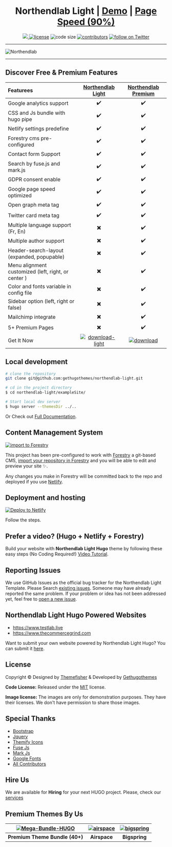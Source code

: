 <h1 align=center>Northendlab Light  | <a target="_blank" href="https://demo.gethugothemes.com/northendlab" rel="nofollow">Demo</a> | <a  target="_blank" href="https://lighthouse-dot-webdotdevsite.appspot.com//lh/html?url=https%3A%2F%2Fdemo.gethugothemes.com%2Fnorthendlab-light%2F">Page Speed (90%)</a></h1>

<p align=center>
  <a href="https://github.com/gohugoio/hugo/releases/tag/v0.58.0" alt="Contributors">
    <img src="https://img.shields.io/static/v1?label=min-HUGO-version&message=0.58.0&color=f00&logo=hugo" />
  </a>

  <a href="https://github.com/gethugothemes/northendlab-light/blob/master/LICENSE">
    <img src="https://img.shields.io/github/license/gethugothemes/northendlab-light" alt="license"></a>

  <img src="https://img.shields.io/github/languages/code-size/gethugothemes/northendlab-light" alt="code size">

  <a href="https://github.com/gethugothemes/northendlab-light/graphs/contributors">
    <img src="https://img.shields.io/github/contributors/gethugothemes/northendlab-light" alt="contributors"></a>

  <a href="https://twitter.com/intent/follow?screen_name=gethugothemes">
    <img src="https://img.shields.io/twitter/follow/gethugothemes?style=social&logo=twitter"
      alt="follow on Twitter"></a>
</p>

---

<p align="center">

 ![Northendlab](images/tn.png)
</p>

---
## Discover Free & Premium Features

Featurees | [Northendlab Light](https://github.com/gethugothemes/northendlab-light)  | [Northendlab Premium](https://gethugothemes.com/products/northendlab/?ref=github) | 
:------------ |    :----:    |     :----:    | 
Google analytics support                   | ✔️ | ✔️                |
CSS and Js bundle with hugo pipe           | ✔️ | ✔️                |
Netlify settings predefine                 | ✔️ | ✔️                |
Forestry cms pre-configured                | ✔️ | ✔️                |
Contact form Support                       | ✔️ | ✔️                |
Search by fuse.js and mark.js              | ✔️ | ✔️                |
GDPR consent enable                        | ✔️ | ✔️                |
Google page speed optimized                | ✔️ | ✔️                |
Open graph meta tag                        | ✔️ | ✔️                |
Twitter card meta tag                      | ✔️ | ✔️                |
Multiple language support (Fr, En)                       | ✖️      | ✔️                |
Multiple author support                                  | ✖️      | ✔️                |
Header-search-layout (expanded, popupable)               | ✖️      | ✔️                |
Menu alignment customized (left, right, or center )      | ✖️      | ✔️                |
Color and fonts variable in config file                  | ✖️      | ✔️                |
Sidebar option (left, right or false)                    | ✖️      | ✔️                |
Mailchimp integrate                                      | ✖️      | ✔️                | 
5+ Premium Pages    | ✖️     | ✔️ |
Get It Now          | [![download-light](https://user-images.githubusercontent.com/88376439/132500272-dbe39bc0-bb69-4292-b72c-27599bf1bac5.png)](https://github.com/gethugothemes/northendlab-light/archive/refs/heads/master.zip)         | [![download](https://user-images.githubusercontent.com/88376439/132500074-35ed470a-481c-49cb-ba05-ea0523da63e2.png)](https://gethugothemes.com/products/northendlab/?ref=github)


## Local development

```bash
# clone the repository
git clone git@github.com:gethugothemes/northendlab-light.git

# cd in the project directory
$ cd northendlab-light/exampleSite/

# Start local dev server
$ hugo server --themesDir ../..
```
Or Check out [Full Documentation](https://docs.gethugothemes.com/Northendlab/?ref=github).

## Content Management System

[![import to
Forestry](https://assets.forestry.io/import-to-forestryK.svg)](https://app.forestry.io/quick-start?repo=gethugothemes/northendlab-light&engine=hugo&version=0.87.0)

This project has been pre-configured to work with [Forestry](https://forestry.io) a git-based CMS, [import your
repository in Forestry](https://app.forestry.io/quick-start?repo=gethugothemes/northendlab-light&engine=hugo&version=0.87.0) and
you will be able to edit and preview your site ✨.

Any changes you make in Forestry will be committed back to the repo and deployed if you use [Netlify](#netlify).
## Deployment and hosting

[![Deploy to
Netlify](https://www.netlify.com/img/deploy/button.svg)](https://app.netlify.com/start/deploy?repository=https://github.com/gethugothemes/northendlab-light)

Follow the steps.

## Prefer a video? (Hugo + Netlify + Forestry)
Build your website with **Northendlab Light Hugo** theme by following these easy steps (No Coding Required!)
[Video Tutorial](https://youtu.be/ResipmZmpDU).

<!-- reporting issue -->
## Reporting Issues
We use GitHub Issues as the official bug tracker for the Northendlab Light Template. Please Search [existing
issues](https://github.com/gethugothemes/northendlab-light/issues). Someone may have already reported the same problem.
If your problem or idea has not been addressed yet, feel free to [open a new
issue](https://github.com/gethugothemes/northendlab-light/issues).

## Northendlab Light Hugo Powered Websites
- https://www.testlab.live
- https://www.thecommercegrind.com

Want to submit your own website powered by Northendlab Light Hugo? You can submit it [here](https://github.com/gethugothemes/northendlab-light/discussions/19).

<!-- licence -->
## License
Copyright &copy; Designed by [Themefisher](https://themefisher.com) & Developed by
[Gethugothemes](https://gethugothemes.com)

**Code License:** Released under the [MIT](https://github.com/gethugothemes/northendlab-light/blob/master/LICENSE) license.

**Image license:** The images are only for demonstration purposes. They have their licenses. We don't have permission to
share those images.

<!-- resources -->
## Special Thanks
- [Bootstrap](https://getbootstrap.com)
- [Jquery](https://jquery.com)
- [Themify Icons](https://themify.me/themify-icons)
- [Fuse Js](http://fusejs.io)
- [Mark Js](https://markjs.io/)
- [Google Fonts](https://fonts.google.com)
- [All Contributors](https://github.com/gethugothemes/northendlab-light/graphs/contributors)


## Hire Us
We are available for **Hiring** for your next HUGO project. Please, check our
[services](https://gethugothemes.com/services/?ref=github)

<!-- premium themes -->
## Premium Themes By Us
| [![Mega-Bundle-HUGO](https://demo.gethugothemes.com/thumbnails/bundle.webp)](https://gethugothemes.com/bundle) | [![airspace](https://demo.gethugothemes.com/thumbnails/airspace.webp)](https://gethugothemes.com/products/airspace/) | [![bigspring](https://demo.gethugothemes.com/thumbnails/bigspring.webp)](https://gethugothemes.com/products/bigspring/) |
|:---:|:---:|:---:|
| **Premium Theme Bundle (40+)** | **Airspace** | **Bigspring** |
